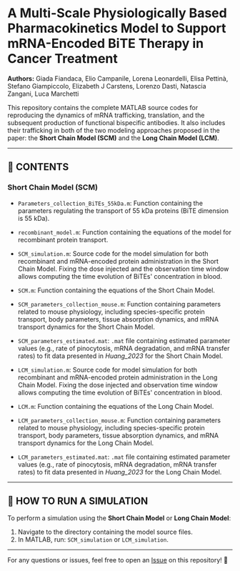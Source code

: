 # A Multi-Scale Physiologically Based Pharmacokinetics Model to Support mRNA-Encoded BiTE Therapy in Cancer Treatment

**Authors:** Giada Fiandaca, Elio Campanile, Lorena Leonardelli, Elisa Pettinà, Stefano Giampiccolo, Elizabeth J Carstens, Lorenzo Dasti, Natascia Zangani, Luca Marchetti

This repository contains the complete MATLAB source codes for reproducing the dynamics of mRNA trafficking, translation, and the subsequent production of functional bispecific antibodies. It also includes their trafficking in both of the two modeling approaches proposed in the paper: the **Short Chain Model (SCM)** and the **Long Chain Model (LCM)**.

---

## 📂 CONTENTS

### **Short Chain Model (SCM)**

- `Parameters_collection_BiTEs_55kDa.m`: Function containing the parameters regulating the transport of 55 kDa proteins (BiTE dimension is 55 kDa).
- `recombinant_model.m`: Function containing the equations of the model for recombinant protein transport.

- `SCM_simulation.m`: Source code for the model simulation for both recombinant and mRNA-encoded protein administration in the Short Chain Model. Fixing the dose injected and the observation time window allows computing the time evolution of BiTEs' concentration in blood.
- `SCM.m`: Function containing the equations of the Short Chain Model.
- `SCM_parameters_collection_mouse.m`: Function containing parameters related to mouse physiology, including species-specific protein transport, body parameters, tissue absorption dynamics, and mRNA transport dynamics for the Short Chain Model.
- `SCM_parameters_estimated.mat`: `.mat` file containing estimated parameter values (e.g., rate of pinocytosis, mRNA degradation, and mRNA transfer rates) to fit data presented in *Huang\_2023* for the Short Chain Model.

- `LCM_simulation.m`: Source code for model simulation for both recombinant and mRNA-encoded protein administration in the Long Chain Model. Fixing the dose injected and observation time window allows computing the time evolution of BiTEs' concentration in blood.
- `LCM.m`: Function containing the equations of the Long Chain Model.
- `LCM_parameters_collection_mouse.m`: Function containing parameters related to mouse physiology, including species-specific protein transport, body parameters, tissue absorption dynamics, and mRNA transport dynamics for the Long Chain Model.
- `LCM_parameters_estimated.mat`: `.mat` file containing estimated parameter values (e.g., rate of pinocytosis, mRNA degradation, mRNA transfer rates) to fit data presented in *Huang\_2023* for the Long Chain Model.

---

## 🚀 HOW TO RUN A SIMULATION

To perform a simulation using the **Short Chain Model** or **Long Chain Model**:

1. Navigate to the directory containing the model source files.
2. In MATLAB, run: `SCM_simulation` or `LCM_simulation`.

---

For any questions or issues, feel free to open an [Issue](https://github.com/) on this repository! 🎯

